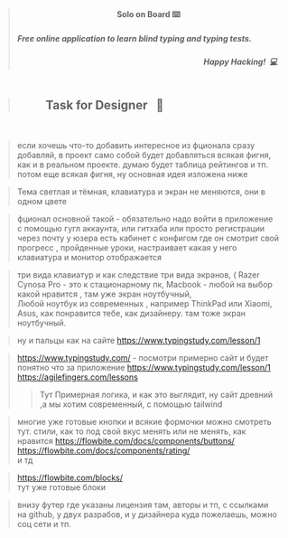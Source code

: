 > <h4 style="margin-top: 20px;" align="center">Solo on Board ⌨️ </h4> 
> <h5> Free online application to learn blind typing and typing tests.</h5>
> <h5 align="end">Happy Hacking! &nbsp;💻&nbsp;</h2>




> <h2 align="start" style="margin: 50px">Task for Designer &nbsp; 🎨</h2>

>если хочешь что-то добавить интересное из фционала сразу добавляй, в проект само собой будет добавляться всякая фигня, как и в реальном проекте.
думаю будет таблица рейтингов и тп. потом еще всякая фигня, ну основная идея изложена ниже

>Тема светлая и тёмная, клавиатура и экран не меняются, они в одном цвете


>фционал основной такой - обязательно надо войти в приложение с помощью гугл аккаунта, или гитхаба или просто регистрации через почту
у юзера есть кабинет с конфигом где он смотрит свой прогресс , пройденные уроки, настраивает какая у него клавиатура и монитор отображается

>три вида клавиатур   и как следствие три вида экранов,   (
Razer Cynosa Pro - это к стационарному пк,
Macbook - любой на выбор какой нравится  , там уже экран ноутбучный,  
Любой ноутбук из современных  , например ThinkPad или Xiaomi, Asus, как понравится тебе, как дизайнеру. там тоже экран ноутбучный.

>ну и пальцы как на сайте     https://www.typingstudy.com/lesson/1





>https://www.typingstudy.com/         - посмотри примерно сайт и будет понятно что за приложение
>https://www.typingstudy.com/lesson/1
>https://agilefingers.com/lessons
> >Тут Примерная логика, и как это выглядит,  ну сайт древний ,а мы хотим современный,  c помощью tailwind




>многие уже готовые кнопки и всякие формочки можно смотреть тут.  стили, как то под свой вкус менять или не менять, как нравится
https://flowbite.com/docs/components/buttons/
https://flowbite.com/docs/components/rating/  
и тд

>https://flowbite.com/blocks/  
тут уже готовые блоки



>внизу футер где указаны лицензия там, авторы и тп,  с ссылками на github, у двух разрабов, и у дизайнера куда пожелаешь, можно соц сети и тп.
> 






